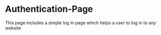 # Authentication-Page
This page includes a simple log in page which helps a user to log in to any website
